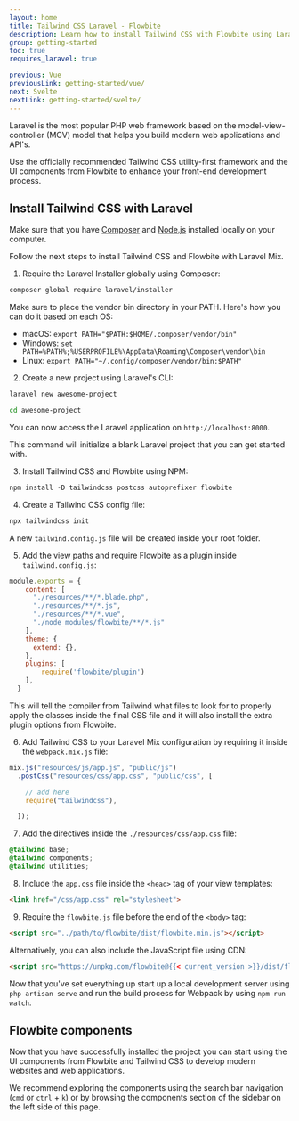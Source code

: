 ```yaml
---
layout: home
title: Tailwind CSS Laravel - Flowbite
description: Learn how to install Tailwind CSS with Flowbite using Laravel Mix and start building modern websites with the most popular PHP framework in the world
group: getting-started
toc: true
requires_laravel: true

previous: Vue
previousLink: getting-started/vue/
next: Svelte
nextLink: getting-started/svelte/
---
```


Laravel is the most popular PHP web framework based on the model-view-controller (MCV) model that helps you build modern web applications and API's.

Use the officially recommended Tailwind CSS utility-first framework and the UI components from Flowbite to enhance your front-end development process.

## Install Tailwind CSS with Laravel

Make sure that you have <a href="https://getcomposer.org/" rel="nofollow">Composer</a> and <a href="https://nodejs.org/en/" rel="nofollow">Node.js</a> installed locally on your computer.

Follow the next steps to install Tailwind CSS and Flowbite with Laravel Mix. 

1. Require the Laravel Installer globally using Composer:

```bash
composer global require laravel/installer
```

Make sure to place the vendor bin directory in your PATH. Here's how you can do it based on each OS:

- macOS: `export PATH="$PATH:$HOME/.composer/vendor/bin"`
- Windows: `set PATH=%PATH%;%USERPROFILE%\AppData\Roaming\Composer\vendor\bin`
- Linux: `export PATH="~/.config/composer/vendor/bin:$PATH"`

2. Create a new project using Laravel's CLI:

```bash
laravel new awesome-project

cd awesome-project
```

You can now access the Laravel application on `http://localhost:8000`.

This command will initialize a blank Laravel project that you can get started with.

3. Install Tailwind CSS and Flowbite using NPM:

```javascript
npm install -D tailwindcss postcss autoprefixer flowbite
```

4. Create a Tailwind CSS config file:

```bash
npx tailwindcss init
```

A new `tailwind.config.js` file will be created inside your root folder.

5. Add the view paths and require Flowbite as a plugin inside `tailwind.config.js`:

```javascript
module.exports = {
    content: [
      "./resources/**/*.blade.php",
      "./resources/**/*.js",
      "./resources/**/*.vue",
      "./node_modules/flowbite/**/*.js"
    ],
    theme: {
      extend: {},
    },
    plugins: [
        require('flowbite/plugin')
    ],
  }
```

This will tell the compiler from Tailwind what files to look for to properly apply the classes inside the final CSS file and it will also install the extra plugin options from Flowbite.

6. Add Tailwind CSS to your Laravel Mix configuration by requiring it inside the `webpack.mix.js` file:

```javascript
mix.js("resources/js/app.js", "public/js")
  .postCss("resources/css/app.css", "public/css", [

    // add here
    require("tailwindcss"),

  ]);
```

7. Add the directives inside the `./resources/css/app.css` file:

```css
@tailwind base;
@tailwind components;
@tailwind utilities;
```

8. Include the `app.css` file inside the `<head>` tag of your view templates:

```html
<link href="/css/app.css" rel="stylesheet">
```

9. Require the `flowbite.js` file before the end of the `<body>` tag:

```html
<script src="../path/to/flowbite/dist/flowbite.min.js"></script>
```

Alternatively, you can also include the JavaScript file using CDN:

```html
<script src="https://unpkg.com/flowbite@{{< current_version >}}/dist/flowbite.min.js"></script>
```

Now that you've set everything up start up a local development server using `php artisan serve` and run the build process for Webpack by using `npm run watch`.

## Flowbite components

Now that you have successfully installed the project you can start using the UI components from Flowbite and Tailwind CSS to develop modern websites and web applications.

We recommend exploring the components using the search bar navigation (`cmd` or `ctrl` + `k`) or by browsing the components section of the sidebar on the left side of this page.

<!-- ## Boilerplate Github Repository

Download or clone the Flowbite Laravel Github boilerplate repository to get access to a project that already has Laravel, Tailwind CSS, and Flowbite set up for development.

```bash
git clone ...
``` -->